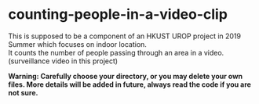 # counting-people-in-a-video-clip
This is supposed to be a component of an HKUST UROP project in 2019 Summer which focuses on indoor location.  
It counts the number of people passing through an area in a video. (surveillance video in this project)

**Warning: Carefully choose your directory, or you may delete your own files. More details will be added in future, always read the code if you are not sure.**
